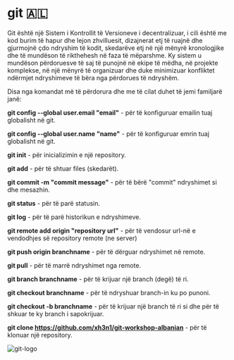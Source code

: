 # git 🇦🇱

Git është një Sistem i Kontrollit të Versioneve i decentralizuar, i cili është me kod burim të hapur dhe lejon zhvilluesit, dizajnerat etj të ruajnë dhe gjurmojnë çdo ndryshim të kodit, skedarëve etj në një mënyrë kronologjike dhe të mundëson të rikthehesh në faza të mëparshme. Ky sistem u mundëson përdoruesve të saj të punojnë në ekipe të mëdha, në projekte komplekse, në një mënyrë të organizuar dhe duke minimizuar konfliktet ndërmjet ndryshimeve të bëra nga përdorues të ndryshëm. 


Disa nga komandat më të përdorura dhe me të cilat duhet të jemi familjarë janë:

 **git config --global user.email "email"** - për të konfiguruar emailin tuaj globalisht në git.

 **git config --global user.name "name"** - për të konfiguruar emrin tuaj globalisht në git.

 **git init** - për inicializimin e një repository.
 
 **git add** - për të shtuar files (skedarët).

 **git commit -m "commit message"** - për të bërë "commit" ndryshimet si dhe mesazhin. 
 
 **git status** - për të parë statusin.
 
 **git log** - për të parë historikun e ndryshimeve.

 **git remote add origin "repository url"** - për të vendosur url-në e vendodhjes së repository remote (ne server) 

 **git push  origin branchname**  - për të dërguar ndryshimet në remote.  

 **git pull** - për të marrë ndryshimet nga remote.
 
 **git branch branchname** - për të krijuar një branch (degë) të ri.
 
 **git checkout branchname** - për të ndryshuar branch-in ku po punoni.
 
 **git checkout -b branchname** - për të krijuar një branch të ri si dhe për të shkuar te ky branch i sapokrijuar.

 **git clone https://github.com/xh3n1/git-workshop-albanian** - për të klonuar një repository.
 

![git-logo](https://git-scm.com/images/logos/downloads/Git-Icon-1788C.png)
 
